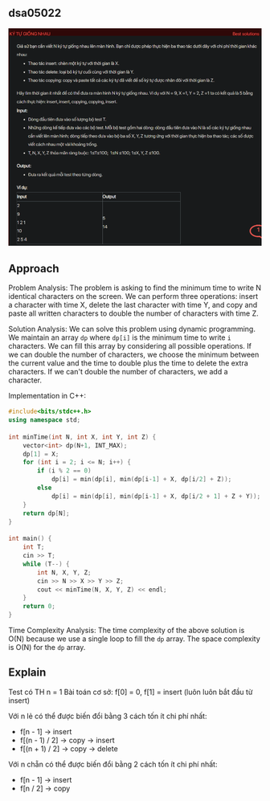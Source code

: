 ## dsa05022
![alt text](image.png)
## Approach
Problem Analysis:
The problem is asking to find the minimum time to write N identical characters on the screen. We can perform three operations: insert a character with time X, delete the last character with time Y, and copy and paste all written characters to double the number of characters with time Z.

Solution Analysis:
We can solve this problem using dynamic programming. We maintain an array `dp` where `dp[i]` is the minimum time to write `i` characters. We can fill this array by considering all possible operations. If we can double the number of characters, we choose the minimum between the current value and the time to double plus the time to delete the extra characters. If we can't double the number of characters, we add a character.

Implementation in C++:

```cpp
#include<bits/stdc++.h>
using namespace std;

int minTime(int N, int X, int Y, int Z) {
    vector<int> dp(N+1, INT_MAX);
    dp[1] = X;
    for (int i = 2; i <= N; i++) {
        if (i % 2 == 0)
            dp[i] = min(dp[i], min(dp[i-1] + X, dp[i/2] + Z));
        else
            dp[i] = min(dp[i], min(dp[i-1] + X, dp[i/2 + 1] + Z + Y));
    }
    return dp[N];
}

int main() {
    int T;
    cin >> T;
    while (T--) {
        int N, X, Y, Z;
        cin >> N >> X >> Y >> Z;
        cout << minTime(N, X, Y, Z) << endl;
    }
    return 0;
}
```

Time Complexity Analysis:
The time complexity of the above solution is O(N) because we use a single loop to fill the `dp` array. The space complexity is O(N) for the `dp` array.

## Explain
Test có TH n = 1
Bài toán cơ sở: f[0] = 0, f[1] = insert (luôn luôn bắt đầu từ insert)

Với n lẻ có thể được biến đổi bằng 3 cách tốn ít chi phí nhất:
+ f[n - 1] -> insert
+ f[(n - 1) / 2] -> copy -> insert
+ f[(n + 1) / 2] -> copy -> delete

Với n chẵn có thể được biến đổi bằng 2 cách tốn ít chi phí nhất:
+ f[n - 1] -> insert
+ f[n / 2] -> copy